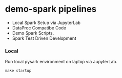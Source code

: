 # demo-spark pipelines

- Local Spark Setup via JupyterLab
- DataProc Compatibe Code
- Demo Spark Scripts.
- Spark Test Driven Development

### Local 

Run local pysark environment on laptop via JupyterLab. 
```
make startup 
```
